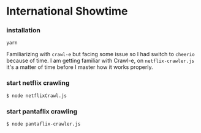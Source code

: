 # International Showtime

### installation

`yarn`

Familiarizing with `crawl-e` but facing some issue so I had switch to `cheerio` because of time. I am getting familiar with Crawl-e, on `netflix-crawler.js` it's a matter of time before I master how it works properly. 
### start netflix crawling

```bash
$ node netflixCrawl.js
```

### start pantaflix crawling

```bash
$ node pantaflix-crawler.js
```

